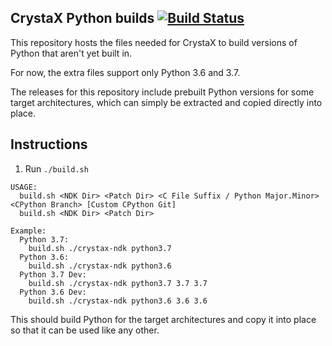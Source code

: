 ## CrystaX Python builds [![Build Status](https://travis-ci.com/TheBrokenRail/crystax_python_builds.svg?branch=master)](https://travis-ci.com/TheBrokenRail/crystax_python_builds)

This repository hosts the files needed for CrystaX to build versions
of Python that aren't yet built in.

For now, the extra files support only Python 3.6 and 3.7.

The releases for this repository include prebuilt Python versions for
some target architectures, which can simply be extracted and copied
directly into place.

## Instructions

1) Run ```./build.sh```

```
USAGE:
  build.sh <NDK Dir> <Patch Dir> <C File Suffix / Python Major.Minor> <CPython Branch> [Custom CPython Git]
  build.sh <NDK Dir> <Patch Dir>

Example:
  Python 3.7:
    build.sh ./crystax-ndk python3.7
  Python 3.6:
    build.sh ./crystax-ndk python3.6
  Python 3.7 Dev:
    build.sh ./crystax-ndk python3.7 3.7 3.7
  Python 3.6 Dev:
    build.sh ./crystax-ndk python3.6 3.6 3.6
```

This should build Python for the target architectures and copy it into place so that it can be used like any other.
